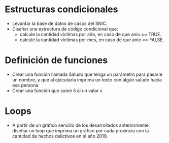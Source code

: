 # Estructuras condicionales

* Levantar la base de datos de casos del SNIC.
* Diseñar una estructura de código condicional que:
    * calcule la cantidad víctimas por año, en caso de que anio == TRUE.
    * calcule la cantidad víctimas por mes, en caso de que anio == FALSE.

# Definición de funciones

* Crear una función llamada Saludo que tenga un parámetro para pasarle un nombre, y que al ejecutarla imprima un texto con algún saludo hacia esa persona
* Crear una función que sume 5 al un valor x

# Loops

* A partir de un gráfico sencillo de los desarrollados anteriormente: diseñar un loop que imprima un gráfico por cada provincia con la cantidad de hechos delictivos en el año 2019.